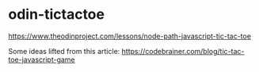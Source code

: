 # odin-tictactoe
https://www.theodinproject.com/lessons/node-path-javascript-tic-tac-toe

Some ideas lifted from this article:
https://codebrainer.com/blog/tic-tac-toe-javascript-game